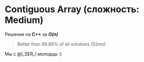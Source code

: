 # Contiguous Array (сложность: Medium)
Решение на **С++** за ***O(n)***
> Better than 99.88% of all solutions (52ms)  

Мы с @I_SER_I молодцы :)
